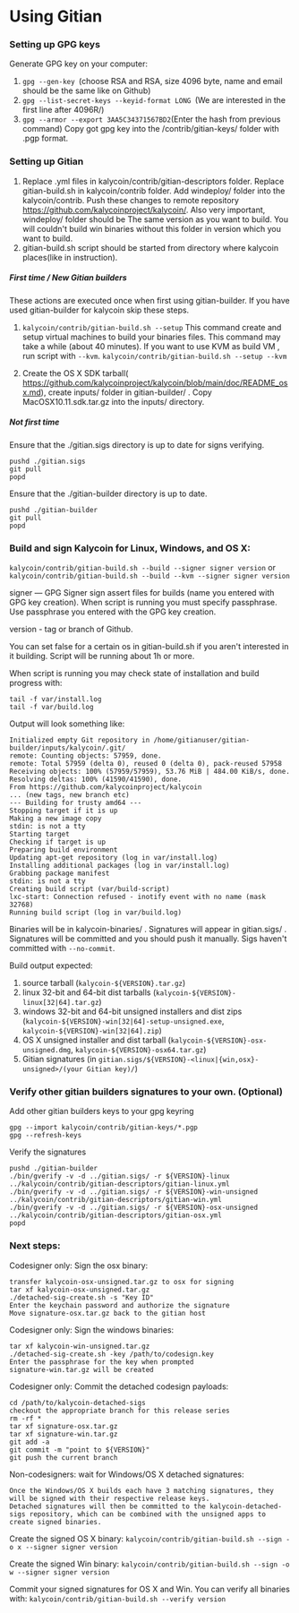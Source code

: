 Using Gitian
====================
### Setting up GPG keys
Generate GPG key on your computer:
1. ```gpg --gen-key ```(choose RSA and RSA, size 4096 byte, name and email should be the same like on Github)
2. ```gpg --list-secret-keys --keyid-format LONG ```(We are interested in the first line after 4096R/)
3. ```gpg --armor --export 3AA5C34371567BD2```(Enter the hash from previous command)
Copy got gpg key into the /contrib/gitian-keys/ folder with .pgp format.
### Setting up Gitian
1. Replace .yml files in kalycoin/contrib/gitian-descriptors folder. Replace gitian-build.sh in kalycoin/contrib folder. Add windeploy/ folder into the kalycoin/contrib. Push these changes to remote repository https://github.com/kalycoinproject/kalycoin/. Also very important, windeploy/ folder should be The same version as you want to build. You will couldn't build win binaries without this folder in version which you want to build.
2. gitian-build.sh script should be started from directory where kalycoin places(like in instruction).
##### First time / New Gitian builders
These actions are executed once when first using gitian-builder. If you have used gitian-builder for kalycoin skip these steps.
1. ```kalycoin/contrib/gitian-build.sh --setup``` This command create and setup virtual machines to build your binaries files. This command may take a while (about 40 minutes). If you want to use KVM as build VM , run script with ```--kvm```.
    ```kalycoin/contrib/gitian-build.sh --setup --kvm```

2. Create the OS X SDK tarball( https://github.com/kalycoinproject/kalycoin/blob/main/doc/README_osx.md), create inputs/ folder in gitian-builder/ . Copy MacOSX10.11.sdk.tar.gz into the inputs/ directory.
##### Not first time
Ensure that the ./gitian.sigs directory is up to date for signs verifying.

    pushd ./gitian.sigs
    git pull
    popd

Ensure that the ./gitian-builder directory is up to date.

    pushd ./gitian-builder
    git pull
    popd

### Build and sign Kalycoin for Linux, Windows, and OS X:

  ```kalycoin/contrib/gitian-build.sh --build --signer signer version``` or 
  ```kalycoin/contrib/gitian-build.sh --build --kvm --signer signer version```

signer — GPG Signer sign assert files for builds (name you entered with GPG key creation). When script is running you must specify passphrase. Use passphrase you entered with the GPG key creation. 

version - tag or branch of Github.

You can set false for a certain os in gitian-build.sh if you aren't interested in it building.
Script will be running about 1h or more.

When script is running you may check state of installation and build progress with:

    tail -f var/install.log
    tail -f var/build.log
    
Output will look something like:
    
    Initialized empty Git repository in /home/gitianuser/gitian-builder/inputs/kalycoin/.git/
    remote: Counting objects: 57959, done.
    remote: Total 57959 (delta 0), reused 0 (delta 0), pack-reused 57958
    Receiving objects: 100% (57959/57959), 53.76 MiB | 484.00 KiB/s, done.
    Resolving deltas: 100% (41590/41590), done.
    From https://github.com/kalycoinproject/kalycoin
    ... (new tags, new branch etc)
    --- Building for trusty amd64 ---
    Stopping target if it is up
    Making a new image copy
    stdin: is not a tty
    Starting target
    Checking if target is up
    Preparing build environment
    Updating apt-get repository (log in var/install.log)
    Installing additional packages (log in var/install.log)
    Grabbing package manifest
    stdin: is not a tty
    Creating build script (var/build-script)
    lxc-start: Connection refused - inotify event with no name (mask 32768)
    Running build script (log in var/build.log)


Binaries will be in kalycoin-binaries/ . Signatures will appear in gitian.sigs/ . Signatures will be committed and you should push it manually. Sigs haven't committed with ```--no-commit```.

Build output expected:

  1. source tarball (`kalycoin-${VERSION}.tar.gz`)
  2. linux 32-bit and 64-bit dist tarballs (`kalycoin-${VERSION}-linux[32|64].tar.gz`)
  3. windows 32-bit and 64-bit unsigned installers and dist zips (`kalycoin-${VERSION}-win[32|64]-setup-unsigned.exe`, `kalycoin-${VERSION}-win[32|64].zip`)
  4. OS X unsigned installer and dist tarball (`kalycoin-${VERSION}-osx-unsigned.dmg`, `kalycoin-${VERSION}-osx64.tar.gz`)
  5. Gitian signatures (in `gitian.sigs/${VERSION}-<linux|{win,osx}-unsigned>/(your Gitian key)/`)

### Verify other gitian builders signatures to your own. (Optional)

Add other gitian builders keys to your gpg keyring

    gpg --import kalycoin/contrib/gitian-keys/*.pgp
    gpg --refresh-keys

Verify the signatures

    pushd ./gitian-builder
    ./bin/gverify -v -d ../gitian.sigs/ -r ${VERSION}-linux ../kalycoin/contrib/gitian-descriptors/gitian-linux.yml
    ./bin/gverify -v -d ../gitian.sigs/ -r ${VERSION}-win-unsigned ../kalycoin/contrib/gitian-descriptors/gitian-win.yml
    ./bin/gverify -v -d ../gitian.sigs/ -r ${VERSION}-osx-unsigned ../kalycoin/contrib/gitian-descriptors/gitian-osx.yml
    popd

### Next steps:

Codesigner only: Sign the osx binary:

    transfer kalycoin-osx-unsigned.tar.gz to osx for signing
    tar xf kalycoin-osx-unsigned.tar.gz
    ./detached-sig-create.sh -s "Key ID"
    Enter the keychain password and authorize the signature
    Move signature-osx.tar.gz back to the gitian host

Codesigner only: Sign the windows binaries:

    tar xf kalycoin-win-unsigned.tar.gz
    ./detached-sig-create.sh -key /path/to/codesign.key
    Enter the passphrase for the key when prompted
    signature-win.tar.gz will be created

Codesigner only: Commit the detached codesign payloads:

    cd /path/to/kalycoin-detached-sigs
    checkout the appropriate branch for this release series
    rm -rf *
    tar xf signature-osx.tar.gz
    tar xf signature-win.tar.gz
    git add -a
    git commit -m "point to ${VERSION}"
    git push the current branch

Non-codesigners: wait for Windows/OS X detached signatures:

    Once the Windows/OS X builds each have 3 matching signatures, they will be signed with their respective release keys.
    Detached signatures will then be committed to the kalycoin-detached-sigs repository, which can be combined with the unsigned apps to create signed binaries.

Create the signed OS X binary:
```kalycoin/contrib/gitian-build.sh --sign -o x --signer signer version```

Create the signed Win binary:
```kalycoin/contrib/gitian-build.sh --sign -o w --signer signer version```

Commit your signed signatures for OS X and Win.
You can verify all binaries with:
```kalycoin/contrib/gitian-build.sh --verify version```